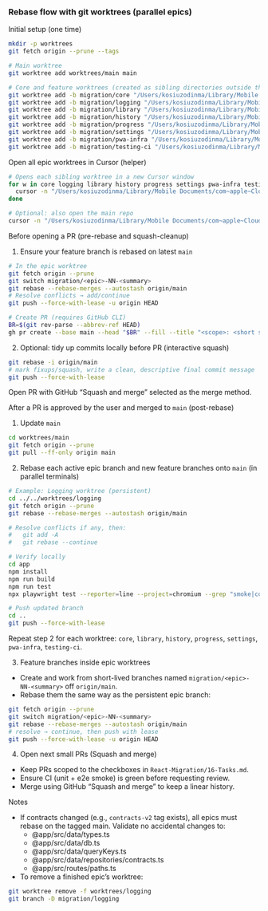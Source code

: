 ### Rebase flow with git worktrees (parallel epics)

Initial setup (one time)
```bash
mkdir -p worktrees
git fetch origin --prune --tags

# Main worktree
git worktree add worktrees/main main

# Core and feature worktrees (created as sibling directories outside the main repo)
git worktree add -b migration/core "/Users/kosiuzodinma/Library/Mobile Documents/com~apple~CloudDocs/Documents-Kosi-Mac-mini/AI-Built-Applications/UzoFitnessWeb-core" main || true
git worktree add -b migration/logging "/Users/kosiuzodinma/Library/Mobile Documents/com~apple~CloudDocs/Documents-Kosi-Mac-mini/AI-Built-Applications/UzoFitnessWeb-logging" main || true
git worktree add -b migration/library "/Users/kosiuzodinma/Library/Mobile Documents/com~apple~CloudDocs/Documents-Kosi-Mac-mini/AI-Built-Applications/UzoFitnessWeb-library" main || true
git worktree add -b migration/history "/Users/kosiuzodinma/Library/Mobile Documents/com~apple~CloudDocs/Documents-Kosi-Mac-mini/AI-Built-Applications/UzoFitnessWeb-history" main || true
git worktree add -b migration/progress "/Users/kosiuzodinma/Library/Mobile Documents/com~apple~CloudDocs/Documents-Kosi-Mac-mini/AI-Built-Applications/UzoFitnessWeb-progress" main || true
git worktree add -b migration/settings "/Users/kosiuzodinma/Library/Mobile Documents/com~apple~CloudDocs/Documents-Kosi-Mac-mini/AI-Built-Applications/UzoFitnessWeb-settings" main || true
git worktree add -b migration/pwa-infra "/Users/kosiuzodinma/Library/Mobile Documents/com~apple~CloudDocs/Documents-Kosi-Mac-mini/AI-Built-Applications/UzoFitnessWeb-pwa-infra" main || true
git worktree add -b migration/testing-ci "/Users/kosiuzodinma/Library/Mobile Documents/com~apple~CloudDocs/Documents-Kosi-Mac-mini/AI-Built-Applications/UzoFitnessWeb-testing-ci" main || true
```

Open all epic worktrees in Cursor (helper)
```bash
# Opens each sibling worktree in a new Cursor window
for w in core logging library history progress settings pwa-infra testing-ci; do
  cursor -n "/Users/kosiuzodinma/Library/Mobile Documents/com~apple~CloudDocs/Documents-Kosi-Mac-mini/AI-Built-Applications/UzoFitnessWeb-$w"
done

# Optional: also open the main repo
cursor -n "/Users/kosiuzodinma/Library/Mobile Documents/com~apple~CloudDocs/Documents-Kosi-Mac-mini/AI-Built-Applications/UzoFitnessWeb"
```

Before opening a PR (pre-rebase and squash-cleanup)
1) Ensure your feature branch is rebased on latest `main`
```bash
# In the epic worktree
git fetch origin --prune
git switch migration/<epic>-NN-<summary>
git rebase --rebase-merges --autostash origin/main
# Resolve conflicts → add/continue
git push --force-with-lease -u origin HEAD

# Create PR (requires GitHub CLI)
BR=$(git rev-parse --abbrev-ref HEAD)
gh pr create --base main --head "$BR" --fill --title "<scope>: <short summary>"
```

2) Optional: tidy up commits locally before PR (interactive squash)
```bash
git rebase -i origin/main
# mark fixups/squash, write a clean, descriptive final commit message
git push --force-with-lease
```

Open PR with GitHub “Squash and merge” selected as the merge method.

After a PR is approved by the user and merged to `main` (post-rebase)
1) Update `main`
```bash
cd worktrees/main
git fetch origin --prune
git pull --ff-only origin main
```

2) Rebase each active epic branch and new feature branches onto `main` (in parallel terminals)
```bash
# Example: Logging worktree (persistent)
cd ../../worktrees/logging
git fetch origin --prune
git rebase --rebase-merges --autostash origin/main

# Resolve conflicts if any, then:
#   git add -A
#   git rebase --continue

# Verify locally
cd app
npm install
npm run build
npm run test
npx playwright test --reporter=line --project=chromium --grep "smoke|core|logging"

# Push updated branch
cd ..
git push --force-with-lease
```

Repeat step 2 for each worktree: `core`, `library`, `history`, `progress`, `settings`, `pwa-infra`, `testing-ci`.

3) Feature branches inside epic worktrees
- Create and work from short-lived branches named `migration/<epic>-NN-<summary>` off `origin/main`.
- Rebase them the same way as the persistent epic branch:
```bash
git fetch origin --prune
git switch migration/<epic>-NN-<summary>
git rebase --rebase-merges --autostash origin/main
# resolve → continue, then push with lease
git push --force-with-lease -u origin HEAD
```

4) Open next small PRs (Squash and merge)
- Keep PRs scoped to the checkboxes in `React-Migration/16-Tasks.md`.
- Ensure CI (unit + e2e smoke) is green before requesting review.
- Merge using GitHub “Squash and merge” to keep a linear history.

Notes
- If contracts changed (e.g., `contracts-v2` tag exists), all epics must rebase on the tagged main. Validate no accidental changes to:
  - @app/src/data/types.ts
  - @app/src/data/db.ts
  - @app/src/data/queryKeys.ts
  - @app/src/data/repositories/contracts.ts
  - @app/src/routes/paths.ts
- To remove a finished epic’s worktree:
```bash
git worktree remove -f worktrees/logging
git branch -D migration/logging
```


